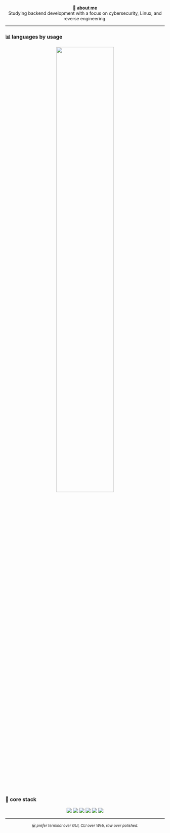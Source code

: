 <p align="center">
  🧩 <strong>about me</strong><br>
  Studying backend development with a focus on cybersecurity, Linux, and reverse engineering.
</p>

---

### 📊 languages by usage
<p align="center">
  <img src="https://github-readme-stats.vercel.app/api/top-langs/?username=srvoid7&layout=compact&hide_border=true&langs_count=8&bg_color=000000&title_color=00ff88&text_color=ffffff&border_color=000000" width="60%"/>
</p>

### 🧠 core stack
<p align="center">
  <img src="https://img.shields.io/badge/-C-1e1e1e?style=flat&logo=c&logoColor=white"/>
  <img src="https://img.shields.io/badge/-Node.js-1e1e1e?style=flat&logo=node.js"/>
  <img src="https://img.shields.io/badge/-Shell-1e1e1e?style=flat&logo=gnu-bash"/>
  <img src="https://img.shields.io/badge/-SQLite-1e1e1e?style=flat&logo=sqlite"/>
  <img src="https://img.shields.io/badge/-Linux-1e1e1e?style=flat&logo=linux"/>
  <img src="https://img.shields.io/badge/-Python-1e1e1e?style=flat&logo=python"/>
</p>

---

<p align="center">
  <sub><i>💻 prefer terminal over GUI, CLI over Web, raw over polished.</i></sub>
</p>